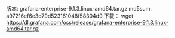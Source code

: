 版本:    grafana-enterprise-9.1.3.linux-amd64.tar.gz
md5sum:  a97216ef6e3d79d523161048f58304d9
下载：   wget https://dl.grafana.com/oss/release/grafana-enterprise-9.1.3.linux-amd64.tar.gz